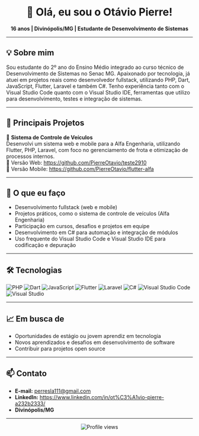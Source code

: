 <!-- Banner ou imagem opcional -->
<h1 align="center">👋 Olá, eu sou o Otávio Pierre!</h1>

<p align="center">
  <b>16 anos | Divinópolis/MG | Estudante de Desenvolvimento de Sistemas</b>
</p>

---

## 💡 Sobre mim

Sou estudante do 2º ano do Ensino Médio integrado ao curso técnico de Desenvolvimento de Sistemas no Senac MG. Apaixonado por tecnologia, já atuei em projetos reais como desenvolvedor fullstack, utilizando PHP, Dart, JavaScript, Flutter, Laravel e também C#. Tenho experiência tanto com o Visual Studio Code quanto com o Visual Studio IDE, ferramentas que utilizo para desenvolvimento, testes e integração de sistemas.

---

## 🌟 Principais Projetos

🚗 **Sistema de Controle de Veículos**  
Desenvolvi um sistema web e mobile para a Alfa Engenharia, utilizando Flutter, PHP, Laravel, com foco no gerenciamento de frota e otimização de processos internos.  
🔗 Versão Web: https://github.com/PierreOtavio/teste2910  
🔗 Versão Mobile: https://github.com/PierreOtavio/flutter-alfa

---

## 🚀 O que eu faço

- Desenvolvimento fullstack (web e mobile)
- Projetos práticos, como o sistema de controle de veículos (Alfa Engenharia)
- Participação em cursos, desafios e projetos em equipe
- Desenvolvimento em C# para automação e integração de módulos
- Uso frequente do Visual Studio Code e Visual Studio IDE para codificação e depuração

---

## 🛠️ Tecnologias

![PHP](https://img.shields.io/badge/PHP-777BB4?style=for-the-badge&logo=php&logoColor=white)
![Dart](https://img.shields.io/badge/Dart-0175C2?style=for-the-badge&logo=dart&logoColor=white)
![JavaScript](https://img.shields.io/badge/JavaScript-F7DF1E?style=for-the-badge&logo=javascript&logoColor=black)
![Flutter](https://img.shields.io/badge/Flutter-02569B?style=for-the-badge&logo=flutter&logoColor=white)
![Laravel](https://img.shields.io/badge/Laravel-FF2D20?style=for-the-badge&logo=laravel&logoColor=white)
![C#](https://img.shields.io/badge/C%23-239120?style=for-the-badge&logo=c-sharp&logoColor=white)
![Visual Studio Code](https://img.shields.io/badge/VS_Code-007ACC?style=for-the-badge&logo=visual-studio-code&logoColor=white)
![Visual Studio](https://img.shields.io/badge/Visual_Studio-5C2D91?style=for-the-badge&logo=visual-studio&logoColor=white)

---

## 📈 Em busca de

- Oportunidades de estágio ou jovem aprendiz em tecnologia
- Novos aprendizados e desafios em desenvolvimento de software
- Contribuir para projetos open source

---

## 📫 Contato

- **E-mail:** perresla111@gmail.com
- **LinkedIn:** https://www.linkedin.com/in/ot%C3%A1vio-pierre-a232b2333/
- **Divinópolis/MG**

---

<p align="center">
  <img src="https://komarev.com/ghpvc/?username=PierreOtavio&color=orange" alt="Profile views"/>
</p>

